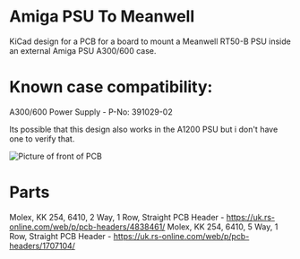 # Amiga PSU To Meanwell
KiCad design for a PCB for a board to mount a Meanwell RT50-B PSU inside an external Amiga PSU A300/600 case.

# Known case compatibility:
A300/600 Power Supply - P-No: 391029-02

Its possible that this design also works in the A1200 PSU but i don't have one to verify that.

![Picture of front of PCB](https://i.ibb.co/bBjQwj7/Amiga-Meanwell.jpg)

# Parts
Molex, KK 254, 6410, 2 Way, 1 Row, Straight PCB Header - https://uk.rs-online.com/web/p/pcb-headers/4838461/
Molex, KK 254, 6410, 5 Way, 1 Row, Straight PCB Header - https://uk.rs-online.com/web/p/pcb-headers/1707104/

